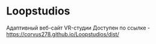 # Loopstudios
Адаптивный веб-сайт VR-студии
Доступен по ссылке - https://corvus278.github.io/Loopstudios/dist/
